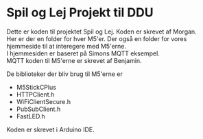 # Spil og Lej Projekt til DDU

Dette er koden til projektet Spil og Lej. Koden er skrevet af Morgan.   
Her er der en folder for hver M5'er. Der også en folder for vores hjemmeside til at interegere med M5'erne.  
I hjemmesiden er baseret på Simons MQTT eksempel.  
MQTT koden til M5'erne er skrevet af Benjamin.  

De biblioteker der bliv brug til M5'erne er  
- M5StickCPlus
- HTTPClient.h
- WiFiClientSecure.h
- PubSubClient.h
- FastLED.h

Koden er skrevet i Arduino IDE.
